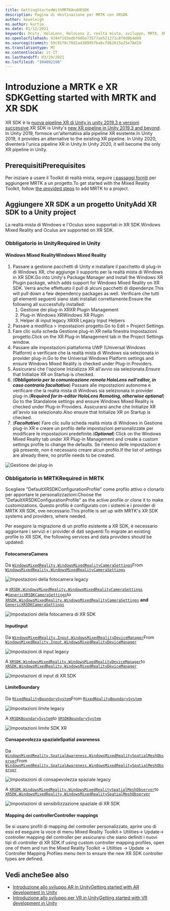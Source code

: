 ```yaml
---
title: GettingStartedWithMRTKAndXRSDK
description: Pagina di destinazione per MRTK con XRSDK
author: keveleigh
ms.author: kurtie
ms.date: 01/12/2021
keywords: Unity, HoloLens, HoloLens 2, realtà mista, sviluppo, MRTK, XRSDK,
ms.openlocfilehash: 9344f103edbf666a73577ae521271c870d8b4d89
ms.sourcegitcommit: 59c91f8c70d1ad30995fba6cf862615e25e78d10
ms.translationtype: MT
ms.contentlocale: it-IT
ms.lasthandoff: 03/19/2021
ms.locfileid: "104692198"
---
```

# <a name="getting-started-with-mrtk-and-xr-sdk"></a><span data-ttu-id="055c5-104">Introduzione a MRTK e XR SDK</span><span class="sxs-lookup"><span data-stu-id="055c5-104">Getting started with MRTK and XR SDK</span></span>

<span data-ttu-id="055c5-105">XR SDK è la [nuova pipeline XR di Unity in unity 2019,3 e versioni successive](https://blogs.unity3d.com/2020/01/24/unity-xr-platform-updates/).</span><span class="sxs-lookup"><span data-stu-id="055c5-105">XR SDK is Unity's [new XR pipeline in Unity 2019.3 and beyond](https://blogs.unity3d.com/2020/01/24/unity-xr-platform-updates/).</span></span> <span data-ttu-id="055c5-106">In Unity 2019, fornisce un'alternativa alla pipeline XR esistente.</span><span class="sxs-lookup"><span data-stu-id="055c5-106">In Unity 2019, it provides an alternative to the existing XR pipeline.</span></span> <span data-ttu-id="055c5-107">In Unity 2020, diventerà l'unica pipeline XR in Unity.</span><span class="sxs-lookup"><span data-stu-id="055c5-107">In Unity 2020, it will become the only XR pipeline in Unity.</span></span>

## <a name="prerequisites"></a><span data-ttu-id="055c5-108">Prerequisiti</span><span class="sxs-lookup"><span data-stu-id="055c5-108">Prerequisites</span></span>

<span data-ttu-id="055c5-109">Per iniziare a usare il Toolkit di realtà mista, seguire [i passaggi forniti](../WelcomeToMRTK.md) per aggiungere MRTK a un progetto.</span><span class="sxs-lookup"><span data-stu-id="055c5-109">To get started with the Mixed Reality Toolkit, follow [the provided steps](../WelcomeToMRTK.md) to add MRTK to a project.</span></span>

## <a name="add-xr-sdk-to-a-unity-project"></a><span data-ttu-id="055c5-110">Aggiungere XR SDK a un progetto Unity</span><span class="sxs-lookup"><span data-stu-id="055c5-110">Add XR SDK to a Unity project</span></span>

<span data-ttu-id="055c5-111">La realtà mista di Windows e l'Oculus sono supportati in XR SDK.</span><span class="sxs-lookup"><span data-stu-id="055c5-111">Windows Mixed Reality and Oculus are supported on XR SDK.</span></span>

### <a name="required-in-unity"></a><span data-ttu-id="055c5-112">Obbligatorio in Unity</span><span class="sxs-lookup"><span data-stu-id="055c5-112">Required in Unity</span></span>

#### <a name="windows-mixed-reality"></a><span data-ttu-id="055c5-113">Windows Mixed Reality</span><span class="sxs-lookup"><span data-stu-id="055c5-113">Windows Mixed Reality</span></span>

1. <span data-ttu-id="055c5-114">Passare a gestione pacchetti di Unity e installare il pacchetto di plug-in di Windows XR, che aggiunge il supporto per la realtà mista di Windows in XR SDK.</span><span class="sxs-lookup"><span data-stu-id="055c5-114">Go into Unity's Package Manager and install the Windows XR Plugin package, which adds support for Windows Mixed Reality on XR SDK.</span></span> <span data-ttu-id="055c5-115">Verrà anche effettuato il pull di alcuni pacchetti di dipendenze.</span><span class="sxs-lookup"><span data-stu-id="055c5-115">This will pull down a few dependency packages as well.</span></span> <span data-ttu-id="055c5-116">Verificare che tutti gli elementi seguenti siano stati installati correttamente:</span><span class="sxs-lookup"><span data-stu-id="055c5-116">Ensure the following all successfully installed:</span></span>
   1. <span data-ttu-id="055c5-117">Gestione dei plug-in XR</span><span class="sxs-lookup"><span data-stu-id="055c5-117">XR Plugin Management</span></span>
   1. <span data-ttu-id="055c5-118">Plug-in Windows XR</span><span class="sxs-lookup"><span data-stu-id="055c5-118">Windows XR Plugin</span></span>
   1. <span data-ttu-id="055c5-119">Helper di input legacy XR</span><span class="sxs-lookup"><span data-stu-id="055c5-119">XR Legacy Input Helpers</span></span>
1. <span data-ttu-id="055c5-120">Passare a modifica > impostazioni progetto.</span><span class="sxs-lookup"><span data-stu-id="055c5-120">Go to Edit > Project Settings.</span></span>
1. <span data-ttu-id="055c5-121">Fare clic sulla scheda Gestione plug-in XR nella finestra Impostazioni progetto.</span><span class="sxs-lookup"><span data-stu-id="055c5-121">Click on the XR Plug-in Management tab in the Project Settings window.</span></span>
1. <span data-ttu-id="055c5-122">Passare alle impostazioni piattaforma UWP (Universal Windows Platform) e verificare che la realtà mista di Windows sia selezionata in provider plug-in.</span><span class="sxs-lookup"><span data-stu-id="055c5-122">Go to the Universal Windows Platform settings and ensure Windows Mixed Reality is checked under Plug-in Providers.</span></span>
1. <span data-ttu-id="055c5-123">Assicurarsi che l'opzione Inizializza XR all'avvio sia selezionata.</span><span class="sxs-lookup"><span data-stu-id="055c5-123">Ensure that Initialize XR on Startup is checked.</span></span>
1. <span data-ttu-id="055c5-124">(**_Obbligatorio per la comunicazione remota HoloLens nell'editor, in caso contrario facoltativo_**) Passare alle impostazioni autonome e verificare che la realtà mista di Windows sia selezionata in provider plug-in.</span><span class="sxs-lookup"><span data-stu-id="055c5-124">(**_Required for in-editor HoloLens Remoting, otherwise optional_**) Go to the Standalone settings and ensure Windows Mixed Reality is checked under Plug-in Providers.</span></span> <span data-ttu-id="055c5-125">Assicurarsi anche che Initialize XR all'avvio sia selezionato.</span><span class="sxs-lookup"><span data-stu-id="055c5-125">Also ensure that Initialize XR on Startup is checked.</span></span>
1. <span data-ttu-id="055c5-126">(**_Facoltativo_**) Fare clic sulla scheda realtà mista di Windows in Gestione plug-in XR e creare un profilo delle impostazioni personalizzate per modificare le impostazioni predefinite.</span><span class="sxs-lookup"><span data-stu-id="055c5-126">(**_Optional_**) Click on the Windows Mixed Reality tab under XR Plug-in Management and create a custom settings profile to change the defaults.</span></span> <span data-ttu-id="055c5-127">Se l'elenco delle impostazioni è già presente, non è necessario creare alcun profilo.</span><span class="sxs-lookup"><span data-stu-id="055c5-127">If the list of settings are already there, no profile needs to be created.</span></span>

![Gestione dei plug-in](../features/Images/XRSDK/PluginManagement.png)

### <a name="required-in-mrtk"></a><span data-ttu-id="055c5-129">Obbligatorio in MRTK</span><span class="sxs-lookup"><span data-stu-id="055c5-129">Required in MRTK</span></span>

<span data-ttu-id="055c5-130">Scegliere "DefaultXRSDKConfigurationProfile" come profilo attivo o clonarlo per apportare le personalizzazioni.</span><span class="sxs-lookup"><span data-stu-id="055c5-130">Choose the "DefaultXRSDKConfigurationProfile" as the active profile or clone it to make customizations.</span></span> <span data-ttu-id="055c5-131">Questo profilo è configurato con i sistemi e i provider di MRTK XR SDK, ove necessario.</span><span class="sxs-lookup"><span data-stu-id="055c5-131">This profile is set up with MRTK's XR SDK systems and providers, where needed.</span></span>

<span data-ttu-id="055c5-132">Per eseguire la migrazione di un profilo esistente a XR SDK, è necessario aggiornare i servizi e i provider di dati seguenti:</span><span class="sxs-lookup"><span data-stu-id="055c5-132">To migrate an existing profile to XR SDK, the following services and data providers should be updated:</span></span>

#### <a name="camera"></a><span data-ttu-id="055c5-133">Fotocamera</span><span class="sxs-lookup"><span data-stu-id="055c5-133">Camera</span></span>

<span data-ttu-id="055c5-134">Da [`WindowsMixedReality.WindowsMixedRealityCameraSettings`](xref:Microsoft.MixedReality.Toolkit.WindowsMixedReality.WindowsMixedRealityCameraSettings)</span><span class="sxs-lookup"><span data-stu-id="055c5-134">From [`WindowsMixedReality.WindowsMixedRealityCameraSettings`](xref:Microsoft.MixedReality.Toolkit.WindowsMixedReality.WindowsMixedRealityCameraSettings)</span></span>

![Impostazioni della fotocamera legacy](../features/Images/XRSDK/CameraSystemLegacy.png)

<span data-ttu-id="055c5-136">a [`XRSDK.WindowsMixedReality.WindowsMixedRealityCameraSettings`](xref:Microsoft.MixedReality.Toolkit.XRSDK.WindowsMixedReality.WindowsMixedRealityCameraSettings) **e**[`GenericXRSDKCameraSettings`](xref:Microsoft.MixedReality.Toolkit.XRSDK.GenericXRSDKCameraSettings)</span><span class="sxs-lookup"><span data-stu-id="055c5-136">to [`XRSDK.WindowsMixedReality.WindowsMixedRealityCameraSettings`](xref:Microsoft.MixedReality.Toolkit.XRSDK.WindowsMixedReality.WindowsMixedRealityCameraSettings) **and** [`GenericXRSDKCameraSettings`](xref:Microsoft.MixedReality.Toolkit.XRSDK.GenericXRSDKCameraSettings)</span></span>

![Impostazioni della fotocamera di XR SDK](../features/Images/XRSDK/CameraSystemXRSDK.png)

#### <a name="input"></a><span data-ttu-id="055c5-138">Input</span><span class="sxs-lookup"><span data-stu-id="055c5-138">Input</span></span>

<span data-ttu-id="055c5-139">Da [`WindowsMixedReality.Input.WindowsMixedRealityDeviceManager`](xref:Microsoft.MixedReality.Toolkit.WindowsMixedReality.Input.WindowsMixedRealityDeviceManager)</span><span class="sxs-lookup"><span data-stu-id="055c5-139">From [`WindowsMixedReality.Input.WindowsMixedRealityDeviceManager`](xref:Microsoft.MixedReality.Toolkit.WindowsMixedReality.Input.WindowsMixedRealityDeviceManager)</span></span>

![Impostazioni di input legacy](../features/Images/XRSDK/InputSystemWMRLegacy.png)

<span data-ttu-id="055c5-141">A [`XRSDK.WindowsMixedReality.WindowsMixedRealityDeviceManager`](xref:Microsoft.MixedReality.Toolkit.XRSDK.WindowsMixedReality.WindowsMixedRealityDeviceManager)</span><span class="sxs-lookup"><span data-stu-id="055c5-141">to [`XRSDK.WindowsMixedReality.WindowsMixedRealityDeviceManager`](xref:Microsoft.MixedReality.Toolkit.XRSDK.WindowsMixedReality.WindowsMixedRealityDeviceManager)</span></span>

![Impostazioni di input di XR SDK](../features/Images/XRSDK/InputSystemWMRXRSDK.png)

#### <a name="boundary"></a><span data-ttu-id="055c5-143">Limite</span><span class="sxs-lookup"><span data-stu-id="055c5-143">Boundary</span></span>

<span data-ttu-id="055c5-144">Da [`MixedRealityBoundarySystem`](xref:Microsoft.MixedReality.Toolkit.Boundary.MixedRealityBoundarySystem)</span><span class="sxs-lookup"><span data-stu-id="055c5-144">From [`MixedRealityBoundarySystem`](xref:Microsoft.MixedReality.Toolkit.Boundary.MixedRealityBoundarySystem)</span></span>

![Impostazioni limite legacy](../features/Images/XRSDK/BoundarySystemLegacy.png)

<span data-ttu-id="055c5-146">A  [`XRSDKBoundarySystem`](xref:Microsoft.MixedReality.Toolkit.XRSDK.XRSDKBoundarySystem)</span><span class="sxs-lookup"><span data-stu-id="055c5-146">to  [`XRSDKBoundarySystem`](xref:Microsoft.MixedReality.Toolkit.XRSDK.XRSDKBoundarySystem)</span></span>

![Impostazioni limite SDK XR](../features/Images/XRSDK/BoundarySystemXRSDK.png)

#### <a name="spatial-awareness"></a><span data-ttu-id="055c5-148">Consapevolezza spaziale</span><span class="sxs-lookup"><span data-stu-id="055c5-148">Spatial awareness</span></span>

<span data-ttu-id="055c5-149">Da [`WindowsMixedReality.SpatialAwareness.WindowsMixedRealitySpatialMeshObserver`](xref:Microsoft.MixedReality.Toolkit.WindowsMixedReality.SpatialAwareness.WindowsMixedRealitySpatialMeshObserver)</span><span class="sxs-lookup"><span data-stu-id="055c5-149">From [`WindowsMixedReality.SpatialAwareness.WindowsMixedRealitySpatialMeshObserver`](xref:Microsoft.MixedReality.Toolkit.WindowsMixedReality.SpatialAwareness.WindowsMixedRealitySpatialMeshObserver)</span></span>

![Impostazioni di consapevolezza spaziale legacy](../features/Images/XRSDK/SpatialAwarenessLegacy.png)

<span data-ttu-id="055c5-151">A [`XRSDK.WindowsMixedReality.WindowsMixedRealitySpatialMeshObserver`](xref:Microsoft.MixedReality.Toolkit.XRSDK.WindowsMixedReality.WindowsMixedRealitySpatialMeshObserver)</span><span class="sxs-lookup"><span data-stu-id="055c5-151">to [`XRSDK.WindowsMixedReality.WindowsMixedRealitySpatialMeshObserver`](xref:Microsoft.MixedReality.Toolkit.XRSDK.WindowsMixedReality.WindowsMixedRealitySpatialMeshObserver)</span></span>

![Impostazioni di sensibilizzazione spaziale di XR SDK](../features/Images/XRSDK/SpatialAwarenessXRSDK.png)

#### <a name="controller-mappings"></a><span data-ttu-id="055c5-153">Mapping dei controller</span><span class="sxs-lookup"><span data-stu-id="055c5-153">Controller mappings</span></span>

<span data-ttu-id="055c5-154">Se si usano profili di mapping del controller personalizzato, aprire uno di essi ed eseguire la voce di menu Mixed Reality Toolkit-> Utilities-> Update-> controller mapping del controller per assicurarsi che siano definiti i nuovi tipi di controller di XR SDK.</span><span class="sxs-lookup"><span data-stu-id="055c5-154">If using custom controller mapping profiles, open one of them and run the Mixed Reality Toolkit -> Utilities -> Update -> Controller Mapping Profiles menu item to ensure the new XR SDK controller types are defined.</span></span>

## <a name="see-also"></a><span data-ttu-id="055c5-155">Vedi anche</span><span class="sxs-lookup"><span data-stu-id="055c5-155">See also</span></span>

* [<span data-ttu-id="055c5-156">Introduzione allo sviluppo AR in Unity</span><span class="sxs-lookup"><span data-stu-id="055c5-156">Getting started with AR development in Unity</span></span>](https://docs.unity3d.com/Manual/AROverview.html)
* [<span data-ttu-id="055c5-157">Introduzione allo sviluppo per VR in Unity</span><span class="sxs-lookup"><span data-stu-id="055c5-157">Getting started with VR development in Unity</span></span>](https://docs.unity3d.com/Manual/VROverview.html)

